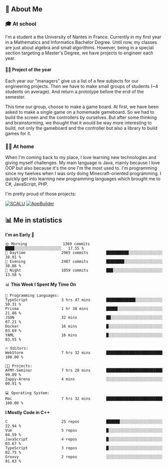 ## 👀 About Me

### 🎓 At school

I'm a student a the University of Nantes in France. Currently in my first year in a Mathematics and Informatics Bachelor Degree. Until now, my classes are just about algebra and small algorithms. However, being in a special section targeting a Master's Degree, we have projects to engineer each year. 

#### 🔧🔬 Project of the year

Each year our "managers" give us a list of a few subjects for our engineering projects. Then we have to make small groups of students (~4 students on average). And return a prototype before the end of the semester.

This time our group, choose to make a game board. At first, we have been asked to make a single game on a homemade gameboard. So we had to build the screen and the controllers by ourselves. 
But after some thinking and brainstorming, we thought that it would be way more interesting to build, not only the gameboard and the controller but also a library to build games for it.

### 👨‍💻 At home

When I'm coming back to my place, I love learning new technologies and giving myself challenges. My main language is Java, mainly because I love OOP but also because it's the one I'm the most used to. I'm programming since my twelves when I was only doing Minecraft-oriented programming.  I quickly get into learning new programming languages which brought me to C#, JavaScript, PHP. 

I'm pretty proud of those projects:

[![SCALU](https://github-readme-stats.vercel.app/api/pin?username=renardfute&repo=SCALU)](https://github.com/renardfute/scalu)
[![AppBuilder](https://github-readme-stats.vercel.app/api/pin?username=pulsedev2&repo=AppBuilder)](https://github.com/pulsedev2/AppBuilder)

## 📊 Me in statistics
<!--START_SECTION:waka-->
**I'm an Early 🐤** 

```text
🌞 Morning                1369 commits        ████░░░░░░░░░░░░░░░░░░░░░   17.55 % 
🌆 Daytime                2965 commits        ██████████░░░░░░░░░░░░░░░   38.01 % 
🌃 Evening                2407 commits        ████████░░░░░░░░░░░░░░░░░   30.86 % 
🌙 Night                  1059 commits        ███░░░░░░░░░░░░░░░░░░░░░░   13.58 % 
```


📊 **This Week I Spent My Time On** 

```text
💬 Programming Languages: 
TypeScript               3 hrs 47 mins       █████████████░░░░░░░░░░░░   50.31 % 
Prisma                   1 hr 38 mins        █████░░░░░░░░░░░░░░░░░░░░   21.86 % 
JSON                     32 mins             ██░░░░░░░░░░░░░░░░░░░░░░░   07.21 % 
Docker                   16 mins             █░░░░░░░░░░░░░░░░░░░░░░░░   03.69 % 
YAML                     16 mins             █░░░░░░░░░░░░░░░░░░░░░░░░   03.55 % 

🔥 Editors: 
WebStorm                 7 hrs 32 mins       █████████████████████████   100.00 % 

🐱‍💻 Projects: 
AFMY-Seminar             7 hrs 28 mins       █████████████████████████   99.09 % 
Zappy-Arena              4 mins              ░░░░░░░░░░░░░░░░░░░░░░░░░   00.91 % 

💻 Operating System: 
Mac                      7 hrs 32 mins       █████████████████████████   100.00 % 
```

**I Mostly Code in C++** 

```text
C                        25 repos            ██████░░░░░░░░░░░░░░░░░░░   22.94 % 
Vue                      5 repos             █░░░░░░░░░░░░░░░░░░░░░░░░   04.59 % 
JavaScript               4 repos             █░░░░░░░░░░░░░░░░░░░░░░░░   03.67 % 
TypeScript               3 repos             █░░░░░░░░░░░░░░░░░░░░░░░░   02.75 % 
Groovy                   2 repos             ░░░░░░░░░░░░░░░░░░░░░░░░░   01.83 % 
```




<!--END_SECTION:waka-->
